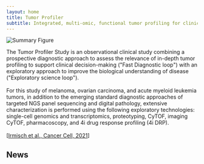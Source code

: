 ```yaml
---
layout: home
title: Tumor Profiler
subtitle: Integrated, multi-​omic, functional tumor profiling for clinical decision support
---
```


![Summary Figure](/tu-pro_website/assets/img/tupro_summary_figure.jpg)

<div class="text-block">
    The Tumor Profiler Study is an observational clinical study combining a prospective diagnostic approach to assess the relevance of in-depth tumor profiling to support clinical decision-making ("Fast Diagnostic loop") with an exploratory approach to improve the biological understanding of disease ("Exploratory science loop").
    <br/><br/>
    For this study of melanoma, ovarian carcinoma, and acute myeloid leukemia tumors, in addition to the emerging standard diagnostic approaches of targeted NGS panel sequencing and digital pathology, extensive characterization is performed using the following exploratory technologies: single-cell genomics and transcriptomics, proteotyping, CyTOF, imaging CyTOF, pharmacoscopy, and 4i drug response profiling (4i DRP). 
    <br/><br/>
    [<a href="https://doi.org/10.1016/j.ccell.2021.01.004">Irmisch et al., Cancer Cell, 2021</a>]
</div>

## News

<!-- Here news posts will be displayed -->